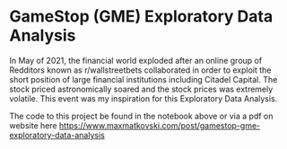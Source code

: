 # GameStop (GME) Exploratory Data Analysis

In May of 2021, the financial world exploded after an online group of Redditors known as r/wallstreetbets collaborated in order to exploit the short position of large financial institutions including Citadel Capital. The stock priced astronomically soared and the stock prices was extremely volatile. This event was my inspiration for this Exploratory Data Analysis. 

The code to this project be found in the notebook above or via a pdf on website here https://www.maxmatkovski.com/post/gamestop-gme-exploratory-data-analysis
